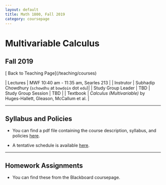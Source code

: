 ```yaml
---
layout: default
title: Math 1800, Fall 2019
category: coursepage
---
```


# Multivariable Calculus
## Fall 2019

<div class="backlink">
  [<i class="fas fa-arrow-circle-left"></i> Back to Teaching Page](/teaching/courses) 
</div>    

|  Lectures  | MWF	10:40 am - 11:35 am, Searles 213 |
|  Instrutor | Subhadip Chowdhury (`schowdhu` at `bowdoin` dot `edu`)|
|  Study Group Leader | TBD
|  Study Group Session | TBD |
|  Textbook | _Calculus (Multivariable)_ by Huges-Hallett, Gleason, McCallum et al. |


---
## Syllabus and Policies 

+ You can find a pdf file containing the course description, syllabus, and policies [here](Fall2019_1800_Syllabus.pdf). 

+ A tentative schedule is available [here](F1800.pdf).


---

## Homework Assignments

+ You can find these from the Blackboard coursepage.
